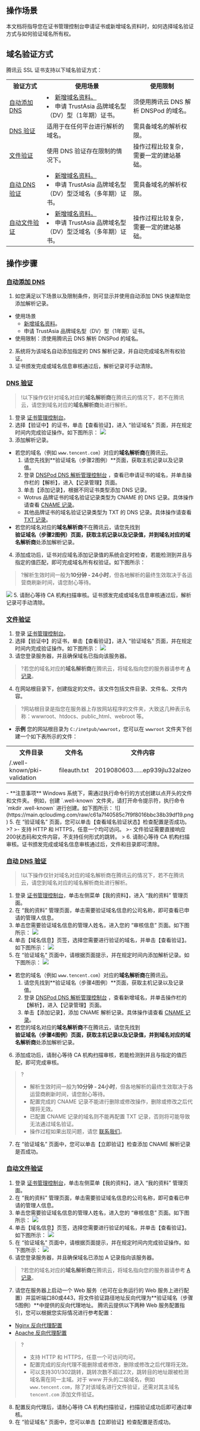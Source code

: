 ## 操作场景
本文档将指导您在证书管理控制台申请证书或新增域名资料时，如何选择域名验证方式与如何验证域名所有权。

## 域名验证方式
腾讯云 SSL 证书支持以下域名验证方式：
<table>
<tr>
<th width="20%">验证方式</th>
<th>使用场景</th>
<th >使用限制</th>
</tr>
<tr>
<td><a href="#AutomaticVerification">自动添加 DNS </a></td>
<td><li><a href="https://cloud.tencent.com/document/product/400/52879">新增域名资料。</a></li><li>申请 TrustAsia 品牌域名型（DV）型（1年期）证书。</li></td>
<td>须使用腾讯云 DNS 解析 DNSPod 的域名。</td>
</tr>
<tr>
<td><a href="#ManualVerification">DNS 验证</a></td>
<td>适用于在任何平台进行解析的域名。</td>
<td >需具备域名的解析权限。</td>
</tr>
<tr>
<td><a href="#FileVerification">文件验证</a></td>
<td >使用 DNS 验证存在限制的情况下。</td>
<td>操作过程比较复杂，需要一定的建站基础。</td>
</tr>
<tr>
<td><a href="#FileVerification">自动 DNS 验证</a></td>
<td><li><a href="https://cloud.tencent.com/document/product/400/52879">新增域名资料。</a></li><li>申请 TrustAsia 品牌域名型（DV）型泛域名（多年期）证书。</li></td>
<td>需具备域名的解析权限。</td>
</tr>
<tr>
<td><a href="#FileVerification">自动文件验证</a></td>
<td><li><a href="https://cloud.tencent.com/document/product/400/52879">新增域名资料。</a></li><li>申请 TrustAsia 品牌域名型（DV）型泛域名（多年期）证书。</li></td>
<td>操作过程比较复杂，需要一定的建站基础。</td>
</tr>
</table>



## 操作步骤
### [自动添加 DNS](id:AutomaticVerification)
1. 如您满足以下场景以及限制条件，则可显示并使用自动添加 DNS 快速帮助您添加解析记录。
 - 使用场景
    - [新增域名资料](https://cloud.tencent.com/document/product/400/52879)。
    - 申请 TrustAsia 品牌域名型（DV）型（1年期）证书。
 - 使用限制：须使用腾讯云 DNS 解析 DNSPod 的域名。
2. 系统将为该域名自动添加指定的 DNS 解析记录，并自动完成域名所有权验证。
3. 证书颁发完成或域名信息审核通过后，解析记录可手动清除。


### [DNS 验证](id:ManualVerification)
>!以下操作仅针对域名对应的**域名解析商**在腾讯云的情况下，若不在腾讯云，请您到域名对应的**域名解析商**处进行解析。
>
1. 登录 [证书管理控制台](https://console.cloud.tencent.com/certoverview)。
2. 选择【验证中】的证书，单击【查看验证】，进入 “验证域名” 页面，并在规定时间内完成验证操作。如下图所示：[](id:details)
![](https://main.qcloudimg.com/raw/3045fe28981b8dbd78f3474057c1ee03.png)
3. 添加解析记录。
  - 若您的域名（例如 `www.tencent.com`）对应的**域名解析商**在腾讯云。
     1. 请您先找到**验证域名（步骤2图例）**页面，获取主机记录以及记录值。
     2. 登录 [DNSPod DNS 解析管理控制台](https://console.cloud.tencent.com/cns) ，查看已申请证书的域名，并单击操作栏的【解析】，进入【记录管理】页面。
    3. 单击【添加记录】，根据不同证书类型添加 DNS 记录。
      - Wotrus 品牌证书的域名验证记录类型为 CNAME 的 DNS 记录。具体操作请查看 [CNAME 记录](https://cloud.tencent.com/document/product/302/3450)。
       - 其他品牌证书的域名验证记录类型为 TXT 的 DNS 记录。具体操作请查看 [TXT 记录](https://cloud.tencent.com/document/product/302/12648)。
  - 若您的域名对应的**域名解析商**不在腾讯云，请您先找到**验证域名（步骤2图例）**页面，获取主机记录以及记录值，并到域名对应的**域名解析商**处添加解析记录。
4. 添加成功后，证书对应域名添加记录值的系统会定时检查，若能检测到并且与指定的值匹配，即可完成域名所有权验证。如下图所示：
>?解析生效时间一般为**10分钟 - 24小时**，但各地解析的最终生效取决于各运营商刷新时间，请您耐心等待。
>
![](https://main.qcloudimg.com/raw/1a20f029b797d1e5f8e8583516f8972e.png)
5. 请耐心等待 CA 机构扫描审核。证书颁发完成或域名信息审核通过后，解析记录可手动清除。


### [文件验证](id:FileVerification)
1. 登录 [证书管理控制台](https://console.cloud.tencent.com/certoverview)。
2. 选择【验证中】的证书，单击【查看验证】，进入 “验证域名” 页面，并在规定时间内完成验证操作。如下图所示：
![](https://main.qcloudimg.com/raw/87792ad4441ba0f875888312b1b4d5c3.png)
3. 请您登录服务器，并且确保域名已指向该服务器。
>?若您的域名对应的**域名解析商**在腾讯云，将域名指向您的服务器请参考 [A 记录](https://cloud.tencent.com/document/product/302/3449)。
>
4. 在网站根目录下，创建指定的文件。该文件包括文件目录、文件名、文件内容。
 >?网站根目录是指您在服务器上存放网站程序的文件夹，大致这几种表示名称：wwwroot、htdocs、public_html、webroot 等。
 >
 - **示例**
您的网站根目录为 `C:/inetpub/wwwroot`，您可以在 `wwwroot` 文件夹下创建一个如下表所示的文件：
<table>
<tr><th>文件目录</th><th>文件名</th><th>文件内容</th></tr>
<tr><td>/.well-known/pki-validation</td><td>fileauth.txt</td><td>2019080603......ep939jlu32alzeo</td></tr>
</table>
 - **注意事项**
 Windows 系统下，需通过执行命令行的方式创建以点开头的文件和文件夹。
 例如，创建 `.well-known` 文件夹，请打开命令提示符，执行命令 `mkdir .well-known` 进行创建。如下图所示：
 ![](https://main.qcloudimg.com/raw/c61a7f40585c7f9f8016bbc38b39df19.png)
5. 在 “验证域名” 页面，您可以单击【查看域名验证状态】检查配置是否成功。
>?
>- 支持 HTTP 和 HTTPS，任意一个均可访问。
>- 文件验证需要直接响应200状态码和文件内容，不支持任何形式的跳转。
> 
6. 请耐心等待 CA 机构扫描审核。证书颁发完成或域名信息审核通过后，文件和目录即可清除。


### [自动 DNS 验证](id:AutomaticVerificationToF)
>!以下操作仅针对域名对应的域名解析商在腾讯云的情况下，若不在腾讯云，请您到域名对应的域名解析商处进行解析。
>
1. 登录 [证书管理控制台](https://console.cloud.tencent.com/certoverview)，单击左侧菜单【我的资料】，进入 “我的资料” 管理页面。
2. 在 “我的资料” 管理页面，单击需要验证域名信息的公司名称，即可查看已申请的管理人信息。
3. 单击您需要验证域名信息的管理人姓名，进入您的 “审核信息” 页面。如下图所示：
![](https://main.qcloudimg.com/raw/896a6b82b2affae3b9540333f73b33a3.png)
4. 单击【域名信息】页签，选择您需要进行验证的域名，并单击【查看验证】。如下图所示：
![](https://main.qcloudimg.com/raw/96bff23854fa29b95d544dc60656274a.png)
5. 在 “验证域名” 页面中，请根据页面提示，并在规定时间内添加解析记录。如下图所示：
![](https://main.qcloudimg.com/raw/c8e092e26b06a30557a7a3dde82be09f.png)
  - 若您的域名（例如 `www.tencent.com`）对应的**域名解析商**在腾讯云。
     1. 请您先找到**验证域名（步骤4图例）**页面，获取主机记录以及记录值。
     2. 登录 [DNSPod DNS 解析管理控制台](https://console.cloud.tencent.com/cns) ，查看新增域名，并单击操作栏的【解析】，进入【记录管理】页面。
     3. 单击【添加记录】，添加 CNAME 解析记录。具体操作请查看 [CNAME 记录](https://cloud.tencent.com/document/product/302/3450)。
  - 若您的域名对应的**域名解析商**不在腾讯云，请您先找到**验证域名（步骤4图例）**页面，获取主机记录以及记录值，并到域名对应的**域名解析商**处添加解析记录。
6. 添加成功后，请耐心等待 CA 机构扫描审核，若能检测到并且与指定的值匹配，即可完成审核。
>?
>- 解析生效时间一般为**10分钟 - 24小时**，但各地解析的最终生效取决于各运营商刷新时间，请您耐心等待。
>- 配置完成的 CNAME 记录不能进行删除或修改操作，删除或修改之后代理将无效。
>- 已配置 CNAME 记录的域名则不能再配置 TXT 记录，否则将可能导致无法通过域名验证。
>- 操作过程如果出现问题，请您 [联系我们](https://cloud.tencent.com/document/product/400/35259)。
7. 在 “验证域名” 页面中，您可以单击【立即验证】检查添加 CNAME 解析记录是否成功。

### [自动文件验证](id:FileVerificationToF)
1. 登录 [证书管理控制台](https://console.cloud.tencent.com/certoverview)，单击左侧菜单【我的资料】，进入 “我的资料” 管理页面。
2. 在 “我的资料” 管理页面，单击需要验证域名信息的公司名称，即可查看已申请的管理人信息。
3. 单击您需要验证域名信息的管理人姓名，进入您的 “审核信息” 页面。如下图所示：
![](https://main.qcloudimg.com/raw/896a6b82b2affae3b9540333f73b33a3.png)
4. 单击【域名信息】页签，选择您需要进行验证的域名，并单击【查看验证】。如下图所示：
![](https://main.qcloudimg.com/raw/96bff23854fa29b95d544dc60656274a.png)
5. 在 “验证域名” 页面中，请根据页面提示，并在规定时间内完成验证操作。如下图所示：
![](https://main.qcloudimg.com/raw/f21dff152a56dabd707587e647f8f08e.png)
6. 请您登录服务器，并且确保域名已添加 A 记录指向该服务器。
>?若您的域名对应的**域名解析商**在腾讯云，将域名指向您的服务器请参考 [A 记录](https://cloud.tencent.com/document/product/302/3449)。
>
7. 请您在服务器上启动一个 Web 服务（也可在业务运行的 Web 服务上进行配置）并监听端口80或443，将文件验证路径地址反向代理为**验证域名（步骤5图例）**中提供的反向代理地址。
腾讯云提供以下两种 Web 服务配置指引，您可以根据您实际情况进行参考配置：
  -  [Nginx 反向代理配置](https://cloud.tencent.com/document/product/400/52820#nginx)
  -  [Apache 反向代理配置](https://cloud.tencent.com/document/product/400/52820#apache)
 
>?
 >- 支持 HTTP 和 HTTPS，任意一个可访问均可。
 >- 配置完成的反向代理不能删除或者修改，删除或修改之后代理将无效。
 >- 可以支持301/302跳转，跳转次数不超过2次，跳转目的地址跟被检测域名需在同一主域。对于 www 开头的二级域名，例如 `www.tencent.com`，除了对该域名进行文件验证，还需对其主域名 `tencent.com` 添加文件验证。
 >
8. 配置反向代理后，请耐心等待 CA 机构扫描验证，扫描验证成功后即可通过审核。
9. 在 “验证域名” 页面中，您可以单击【立即验证】检查配置是否成功。

